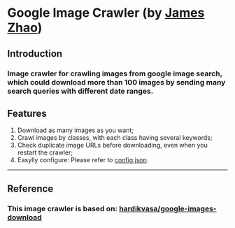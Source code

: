 # Google Image Crawler (by [James Zhao](http://github.com/walkoncross))
## Introduction
### Image crawler for crawling images from google image search, which could download more than 100 images by sending many search queries with different date ranges.
## Features
1. Download as many images as you want;
2. Crawl images by classes, with each class having several keywords;
3. Check duplicate image URLs before downloading, even when you restart the crawler;
4. Easylly configure:
Please refer to [config.json](./config.json).

---
## Reference
### This image crawler is based on: [hardikvasa/google-images-download](https://github.com/hardikvasa/google-images-download)
